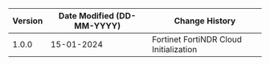 | **Version** | **Date Modified (DD-MM-YYYY)** | **Change History**                          |
|-------------|--------------------------------|---------------------------------------------|
| 1.0.0       | 15-01-2024                     | Fortinet FortiNDR Cloud Initialization      |
